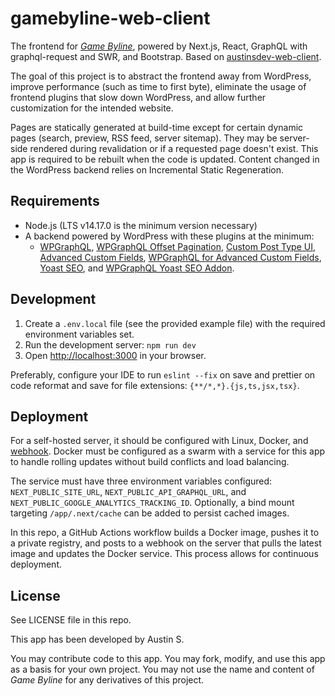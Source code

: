 # gamebyline-web-client

The frontend for _[Game Byline](https://gamebyline.com)_, powered by Next.js, React, GraphQL with graphql-request and SWR, and Bootstrap. Based on [austinsdev-web-client](https://github.com/austins/austinsdev-web-client).

The goal of this project is to abstract the frontend away from WordPress, improve performance (such as time to first byte), eliminate the usage of frontend plugins that slow down WordPress, and allow further customization for the intended website.

Pages are statically generated at build-time except for certain dynamic pages (search, preview, RSS feed, server sitemap). They may be server-side rendered during revalidation or if a requested page doesn't exist. This app is required to be rebuilt when the code is updated. Content changed in the WordPress backend relies on Incremental Static Regeneration.

## Requirements

- Node.js (LTS v14.17.0 is the minimum version necessary)
- A backend powered by WordPress with these plugins at the minimum:
  - [WPGraphQL](https://wordpress.org/plugins/wp-graphql/), [WPGraphQL Offset Pagination](https://github.com/valu-digital/wp-graphql-offset-pagination), [Custom Post Type UI](https://wordpress.org/plugins/custom-post-type-ui/), [Advanced Custom Fields](https://wordpress.org/plugins/advanced-custom-fields/), [WPGraphQL for Advanced Custom Fields](https://github.com/wp-graphql/wp-graphql-acf), [Yoast SEO](https://wordpress.org/plugins/wordpress-seo/), and [WPGraphQL Yoast SEO Addon](https://wordpress.org/plugins/add-wpgraphql-seo/). 

## Development

1. Create a `.env.local` file (see the provided example file) with the required environment variables set.
2. Run the development server: `npm run dev`
3. Open [http://localhost:3000](http://localhost:3000) in your browser.

Preferably, configure your IDE to run `eslint --fix` on save and prettier on code reformat and save for file extensions: `{**/*,*}.{js,ts,jsx,tsx}`.

## Deployment

For a self-hosted server, it should be configured with Linux, Docker, and [webhook](https://github.com/adnanh/webhook). Docker must be configured as a swarm with a service for this app to handle rolling updates without build conflicts and load balancing.

The service must have three environment variables configured: `NEXT_PUBLIC_SITE_URL`, `NEXT_PUBLIC_API_GRAPHQL_URL`, and `NEXT_PUBLIC_GOOGLE_ANALYTICS_TRACKING_ID`. Optionally, a bind mount targeting `/app/.next/cache` can be added to persist cached images.

In this repo, a GitHub Actions workflow builds a Docker image, pushes it to a private registry, and posts to a webhook on the server that pulls the latest image and updates the Docker service. This process allows for continuous deployment.

## License

See LICENSE file in this repo.

This app has been developed by Austin S.

You may contribute code to this app. You may fork, modify, and use this app as a basis for your own project. You may not use the name and content of _Game Byline_ for any derivatives of this project.
